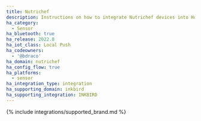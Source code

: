 ```yaml
---
title: Nutrichef
description: Instructions on how to integrate Nutrichef devices into Home Assistant.
ha_category:
  - Sensor
ha_bluetooth: true
ha_release: 2022.8
ha_iot_class: Local Push
ha_codeowners:
  - '@bdraco'
ha_domain: nutrichef
ha_config_flow: true
ha_platforms:
  - sensor
ha_integration_type: integration
ha_supporting_domain: inkbird
ha_supporting_integration: INKBIRD
---
```


{% include integrations/supported_brand.md %}
